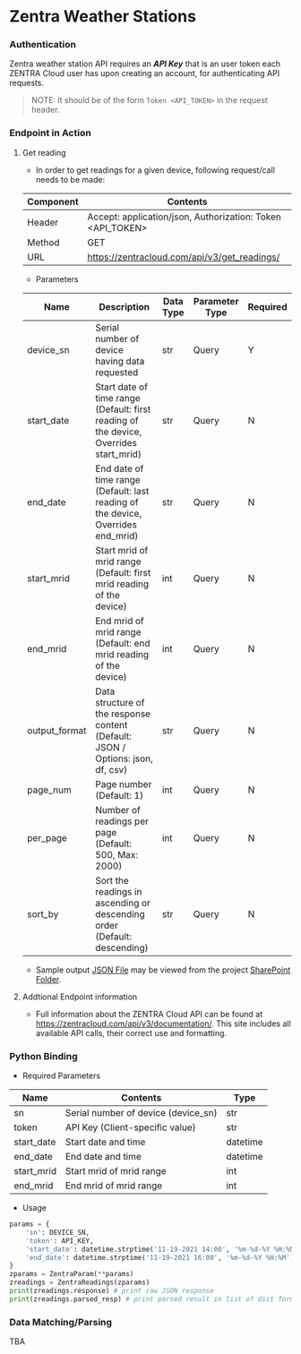 # Zentra Weather Stations

### Authentication

Zentra weather station API requires an ***API Key*** that is an user token each ZENTRA Cloud user has upon creating an account, for authenticating API requests.

> NOTE: It should be of the form `Token <API_TOKEN>` in the request header.

### Endpoint in Action

1. Get reading

   - In order to get readings for a given device, following request/call needs to be made:

   | Component | Contents                                                   |
   | --------- | ---------------------------------------------------------- |
   | Header    | Accept: application/json, Authorization: Token <API_TOKEN> |
   | Method    | GET                                                        |
   | URL       | https://zentracloud.com/api/v3/get_readings/               |

   - Parameters

   | Name          | Description                                                  | Data Type | Parameter Type | Required |
   | ------------- | ------------------------------------------------------------ | --------- | -------------- | -------- |
   | device_sn     | Serial number of device having data requested                | str       | Query          | Y        |
   | start_date    | Start date of time range (Default: first reading of the device, Overrides start_mrid) | str       | Query          | N        |
   | end_date      | End date of time range (Default: last reading of the device, Overrides end_mrid) | str       | Query          | N        |
   | start_mrid    | Start mrid of mrid range (Default: first mrid reading of the device) | int       | Query          | N        |
   | end_mrid      | End mrid of mrid range (Default: end mrid reading of the device) | int       | Query          | N        |
   | output_format | Data structure of the response content (Default: JSON / Options: json, df, csv) | str       | Query          | N        |
   | page_num      | Page number (Default: 1)                                     | int       | Query          | N        |
   | per_page      | Number of readings per page (Default: 500, Max: 2000)        | int       | Query          | N        |
   | sort_by       | Sort the readings in ascending or descending order (Default: descending) | str       | Query          | N        |
   
   - Sample output [JSON File](https://michiganstate.sharepoint.com/sites/Geography-EnviroweatherTeam/_layouts/15/download.aspx?UniqueId=13e6919120804d5b9321aba518ce3411&e=RrslcD) may be viewed from the project [SharePoint Folder](https://michiganstate.sharepoint.com/:f:/r/sites/Geography-EnviroweatherTeam/Shared%20Documents/Data%20on%20Demand/ADS%20ENVWX%20API%20Project/Vendor%20API%20and%20station%20info/Sample%20Weather%20Data%20Output?csf=1&web=1&e=55ky0M).
   
3. Addtional Endpoint information

   - Full information about the ZENTRA Cloud API can be found at https://zentracloud.com/api/v3/documentation/. This site includes all available API calls, their correct use and formatting.

### Python Binding

- Required Parameters

| Name       | Contents                            | Type     |
| ---------- | ----------------------------------- | -------- |
| sn         | Serial number of device (device_sn) | str      |
| token      | API Key (Client-specific value)     | str      |
| start_date | Start date and time                 | datetime |
| end_date   | End date and time                   | datetime |
| start_mrid | Start mrid of mrid range            | int      |
| end_mrid   | End mrid of mrid range              | int      |

- Usage

```python
params = {
    'sn': DEVICE_SN,
    'token': API_KEY,
    'start_date': datetime.strptime('11-19-2021 14:00', '%m-%d-%Y %H:%M'),
    'end_date': datetime.strptime('11-19-2021 16:00', '%m-%d-%Y %H:%M')
}
zparams = ZentraParam(**params)
zreadings = ZentraReadings(zparams)
print(zreadings.response) # print raw JSON response
print(zreadings.parsed_resp) # print parsed result in list of dict format
```

### Data Matching/Parsing

TBA
